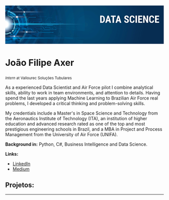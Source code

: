  <p align="center">
  <img src="banner.png" >
</p>



# João Filipe Axer
<sub>*Intern* at Vallourec Soluções Tubulares</sub>

As a experienced Data Scientist and Air Force pilot I combine analytical skills, ability to work in team environments, and attention to details. Having spend the last years applying Machine Learning to Brazilian Air Force real problems, I developed a critical thinking and problem-solving skills.

My credentials include a Master's in Space Science and Technology from the Aeronautics Institute of Technology (ITA), an institution of higher education and advanced research rated as one of the top and most prestigious engineering schools in Brazil, and a MBA in Project and Process Management from the University of Air Force (UNIFA).

**Background in:** Python, C#, Business Intelligence and Data Science.

**Links:**
* [LinkedIn]( https://www.linkedin.com/in/jo%C3%A3o-filipe-axer-batista-ab8276182/)
* [Medium](https://www.medium.com)


## Projetos:


---
